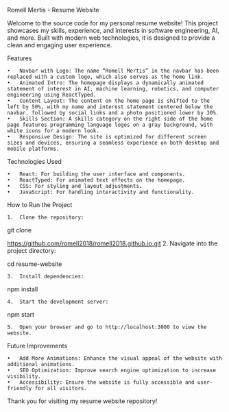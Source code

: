 Romell Mertis - Resume Website

Welcome to the source code for my personal resume website! This project showcases my skills, experience, and interests in software engineering, AI, and more. Built with modern web technologies, it is designed to provide a clean and engaging user experience.

Features

	•	Navbar with Logo: The name “Romell Mertis” in the navbar has been replaced with a custom logo, which also serves as the home link.
	•	Animated Intro: The homepage displays a dynamically animated statement of interest in AI, machine learning, robotics, and computer engineering using ReactTyped.
	•	Content Layout: The content on the home page is shifted to the left by 50%, with my name and interest statement centered below the navbar, followed by social links and a photo positioned lower by 30%.
	•	Skills Section: A skills category on the right side of the home page features programming language logos on a gray background, with white icons for a modern look.
	•	Responsive Design: The site is optimized for different screen sizes and devices, ensuring a seamless experience on both desktop and mobile platforms.

Technologies Used

	•	React: For building the user interface and components.
	•	ReactTyped: For animated text effects on the homepage.
	•	CSS: For styling and layout adjustments.
	•	JavaScript: For handling interactivity and functionality.

How to Run the Project

	1.	Clone the repository:

git clone 

https://github.com/romell2018/romell2018.github.io.git
	2.	Navigate into the project directory:

cd resume-website


	3.	Install dependencies:

npm install


	4.	Start the development server:

npm start


	5.	Open your browser and go to http://localhost:3000 to view the website.

Future Improvements

	•	Add More Animations: Enhance the visual appeal of the website with additional animations.
	•	SEO Optimization: Improve search engine optimization to increase visibility.
	•	Accessibility: Ensure the website is fully accessible and user-friendly for all visitors.



Thank you for visiting my resume website repository!

